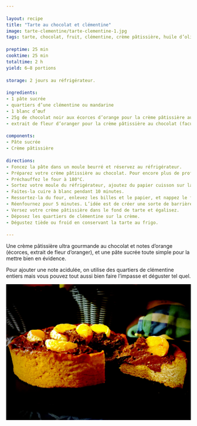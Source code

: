 ```yaml
---

layout: recipe
title: "Tarte au chocolat et clémentine"
image: tarte-clementine/tarte-clementine-1.jpg
tags: tarte, chocolat, fruit, clémentine, crème pâtissière, huile d’olive

preptime: 25 min
cooktime: 25 min
totaltime: 2 h
yield: 6–8 portions

storage: 2 jours au réfrigérateur.

ingredients:
- 1 pâte sucrée
- quartiers d’une clémentine ou mandarine
- 1 blanc d’œuf
- 25g de chocolat noir aux écorces d’orange pour la crème pâtissière au chocolat
- extrait de fleur d’oranger pour la crème pâtissière au chocolat (facultatif)

components:
- Pâte sucrée
- Crème pâtissière

directions:
- Foncez la pâte dans un moule beurré et réservez au réfrigérateur.
- Préparez votre crème pâtissière au chocolat. Pour encore plus de profondeur, vous pouvez y ajouter de l’extrait de fleur d’oranger.
- Préchauffez le four à 180°C.
- Sortez votre moule du réfrigérateur, ajoutez du papier cuisson sur la pâte puis déposez des cailloux ou des billes de cuisson.
- Faites-la cuire à blanc pendant 10 minutes.
- Ressortez-la du four, enlevez les billes et le papier, et nappez le fond de blanc d’œuf.
- Réenfournez pour 5 minutes. L’idée est de créer une sorte de barrière afin que la crème ne vienne pas rendre le fond de tarte trop humide.
- Versez votre crème pâtissière dans le fond de tarte et égalisez.
- Déposez les quartiers de clémentine sur la crème.
- Dégustez tiède ou froid en conservant la tarte au frigo.

---
```


Une crème pâtissière ultra gourmande au chocolat et notes d’orange (écorces, extrait de fleur d’oranger), et une pâte sucrée toute simple pour la mettre bien en évidence.

Pour ajouter une note acidulée, on utilise des quartiers de clémentine entiers mais vous pouvez tout aussi bien faire l’impasse et déguster tel quel.

![Une crème pâtissière au chocolat ultra crémeuse sur un biscuit bien gonflé, le tout toppé d’un quartier de clémentine](../images/tarte-clementine/tarte-clementine-2.jpg)
